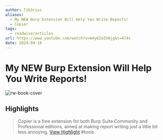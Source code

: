 ```yaml
---
author: Tib3rius
aliases:
  - My NEW Burp Extension Will Help You Write Reports!
  - Copier
tags:
  - readwise/articles
url: https://www.youtube.com/watch?v=m4y6IeZVAjg&t=474s
date: 2024-09-10
---
```

# My NEW Burp Extension Will Help You Write Reports!

![rw-book-cover](https://i.ytimg.com/vi/m4y6IeZVAjg/maxresdefault.jpg)

## Highlights


> Copier is a free extension for both Burp Suite Community and Professional editions, aimed at making report writing just a little bit less annoying.
> [View Highlight](https://read.readwise.io/read/01j7e91wkcmngdr13msp13bwr7)
> #tools 
